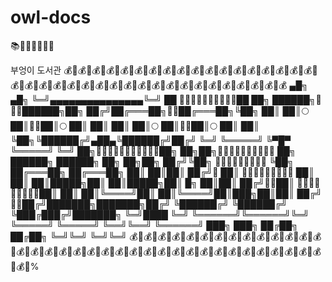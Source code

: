 # owl-docs
📚📙📕📗📘📔📓

부엉이 도서관
💰💎💰💎💰💎💰💎💰💎💰💎💰💎💰💎💰💎💰💎💰💎💰💎💰💎💰💎💰💎💰💎💰💎💰💎💰💎💰💎💰💎💰💎💰💎💰💎💰💎💰💎💰💎💰💎💰💎💰💎💰💎💰💎💰💎💰💎💰💎💰💎💰💎💰
                ▄█╗               ▄█╗
                ╚═╝▄▄▄▄▄▄▄▄▄▄▄▄▄▄▄╚═╝
              ██ 🦉🦉🦉🦉🦉🦉🦉🦉🦉🦉██
             ██╗ ██████╗🦉🦉🦉██████╗██╗
            ██╔╝██╔═══██╗🦉🦉██╔═══██╗╚██╗
            ██║ ██║🌕 ██║🦉🦉██║🌕 ██║ ██║
            ██║ ██║🌕 ██║🦉🦉██║🌕 ██║ ██║
            ╚██╗╚██████╔╝▄██▄╚██████╔╝██╔╝
             ╚═╝ ╚═════╝ ╚▀█▀ ╚═════╝ ╚═╝
             ██╗🦉🦉🦉🦉🦉🦉🦉🦉🦉🦉🦉██╗
            ██╗██╗🦉🦉🦉🦉🦉🦉🦉🦉🦉🦉 ██╗                                   ██████╗        ██████╗       ██╗    ██╗██╗
           ██╔╝╚██╗ 🦉🦉🦉🦉🦉🦉🦉🦉🦉 ╚██╗                                 ██╔═══██╗      ██╔═══██╗      ██║    ██║██║
          ██╔╝🦉 ██║ 🦉🦉🦉🦉🦉🦉🦉🦉🦉 ██║                                 ██║   ██║█████╗██║   ██║█████╗██║ █╗ ██║██║
         ██╔╝🦉🦉██║ 🦉🦉🦉🦉🦉🦉🦉🦉🦉██║                                  ██║   ██║╚════╝██║   ██║╚════╝██║███╗██║██║
        ██╔╝🦉🦉██╔╝███████╗███████╗██╔╝                                    ╚██████╔╝      ╚██████╔╝      ╚███╔███╔╝███████╗
        ╚═╝████ ╚═╝ ╚══════╝╚══════╝╚═╝                                      ╚═════╝        ╚═════╝        ╚══╝╚══╝ ╚══════╝
                   ███╗          ███╗
                  ██╔██╗        ██╔██╗
                  ╚═╝╚═╝        ╚═╝╚═╝
💰💎💰💎💰💎💰💎💰💎💰💎💰💎💰💎💰💎💰💎💰💎💰💎💰💎💰💎💰💎💰💎💰💎💰💎💰💎💰💎💰💎💰💎💰💎💰💎💰💎💰💎💰💎💰💎💰💎💰💎💰💎💰💎💰💎💰💎💰💎💰💎💰💎%
